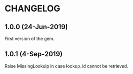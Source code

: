 # CHANGELOG

## 1.0.0 (24-Jun-2019)

First version of the gem.

## 1.0.1 (4-Sep-2019)

Raise MissingLookuIp in case lookup_id cannot be retrieved.
